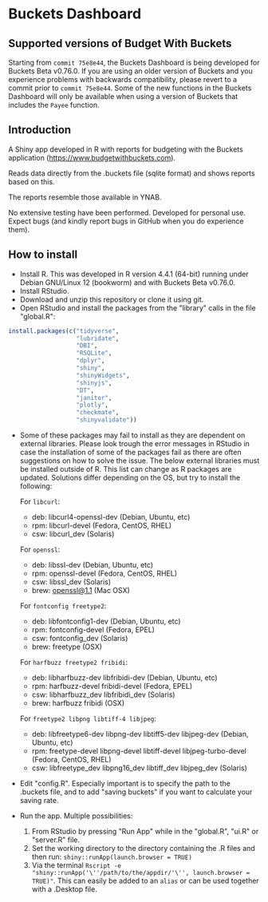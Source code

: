 # Buckets Dashboard

## Supported versions of Budget With Buckets

Starting from `commit 75e8e44`, the Buckets Dashboard is being developed for Buckets Beta v0.76.0. 
If you are using an older version of Buckets and you experience problems with backwards compatibility, please revert to a commit prior to `commit 75e8e44`. 
Some of the new functions in the Buckets Dashboard will only be available when using a version of Buckets that includes the `Payee` function.

## Introduction

A Shiny app developed in R with reports for budgeting with the Buckets application (https://www.budgetwithbuckets.com).

Reads data directly from the .buckets file (sqlite format) and shows reports based on this.

The reports resemble those available in YNAB.

No extensive testing have been performed. Developed for personal use. Expect bugs (and kindly report bugs in GitHub when you do experience them).

## How to install
- Install R. This was developed in R version 4.4.1 (64-bit) running under Debian GNU/Linux 12 (bookworm) and with Buckets Beta v0.76.0.
- Install RStudio.
- Download and unzip this repository or clone it using git.
- Open RStudio and install the packages from the "library" calls in the file "global.R":
```r
install.packages(c("tidyverse",
                   "lubridate",
                   "DBI",
                   "RSQLite",
                   "dplyr",
                   "shiny",
                   "shinyWidgets",
                   "shinyjs",
                   "DT",
                   "janitor",
                   "plotly",
                   "checkmate",
                   "shinyvalidate"))
```
- Some of these packages may fail to install as they are dependent on external libraries. Please look trough the error messages in RStudio in case the installation of some of the packages fail as there are often suggestions on how to solve the issue. The below external libraries must be installed outside of R. This list can change as R packages are updated. Solutions differ depending on the OS, but try to install the following:

  For `libcurl`:

  - deb: libcurl4-openssl-dev (Debian, Ubuntu, etc)
  - rpm: libcurl-devel (Fedora, CentOS, RHEL)
  - csw: libcurl_dev (Solaris)

  For `openssl`:

  - deb: libssl-dev (Debian, Ubuntu, etc)
  - rpm: openssl-devel (Fedora, CentOS, RHEL)
  - csw: libssl_dev (Solaris)
  - brew: openssl@1.1 (Mac OSX)

  For `fontconfig freetype2`:
  
  - deb: libfontconfig1-dev (Debian, Ubuntu, etc)
  - rpm: fontconfig-devel (Fedora, EPEL)
  - csw: fontconfig_dev (Solaris)
  - brew: freetype (OSX)
  
  For `harfbuzz freetype2 fribidi`:
  
  - deb: libharfbuzz-dev libfribidi-dev (Debian, Ubuntu, etc)
  - rpm: harfbuzz-devel fribidi-devel (Fedora, EPEL)
  - csw: libharfbuzz_dev libfribidi_dev (Solaris)
  - brew: harfbuzz fribidi (OSX)
  
  For `freetype2 libpng libtiff-4 libjpeg`:
  
  - deb: libfreetype6-dev libpng-dev libtiff5-dev libjpeg-dev (Debian, Ubuntu, etc)
  - rpm: freetype-devel libpng-devel libtiff-devel libjpeg-turbo-devel (Fedora, CentOS, RHEL)
  - csw: libfreetype_dev libpng16_dev libtiff_dev libjpeg_dev (Solaris)

- Edit "config.R". Especially important is to specify the path to the .buckets file, and to add "saving buckets" if you want to calculate your saving rate.
- Run the app. Multiple possibilities:
  1. From RStudio by pressing "Run App" while in the "global.R", "ui.R" or "server.R" file.
  2. Set the working directory to the directory containing the .R files and then run: `shiny::runApp(launch.browser = TRUE)`
  3. Via the terminal `Rscript -e "shiny::runApp('\''/path/to/the/appdir/'\'', launch.browser = TRUE)"`. This can easily be added to an `alias` or can be used together with a .Desktop file.
